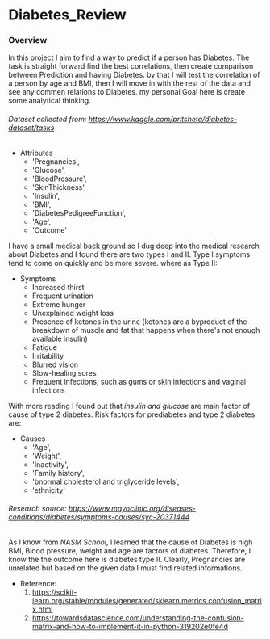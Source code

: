 # Diabetes_Review

### Overview

In this project I aim to find a way to predict if a person has Diabetes. The task is straight forward find the best correlations, then create comparison between Prediction and having Diabetes. by that I will test the correlation of a person by age and BMI, then I will move in with the rest of the data and see any commen relations to Diabetes. my personal Goal here is create some analytical thinking.

###### Dataset collected from: https://www.kaggle.com/pritsheta/diabetes-dataset/tasks

- Attributes
    - 'Pregnancies', 
    - 'Glucose', 
    - 'BloodPressure', 
    - 'SkinThickness', 
    - 'Insulin',
    - 'BMI', 
    - 'DiabetesPedigreeFunction', 
    - 'Age', 
    - 'Outcome'

I have a small medical back ground so I dug deep into the medical research about Diabetes and I found there are two types I and II. Type I symptoms tend to come on quickly and be more severe. where as Type II:

- Symptoms
    - Increased thirst
    - Frequent urination
    - Extreme hunger
    - Unexplained weight loss
    - Presence of ketones in the urine (ketones are a byproduct of the breakdown of muscle and fat that happens when there's not enough available insulin)
    - Fatigue
    - Irritability
    - Blurred vision
    - Slow-healing sores
    - Frequent infections, such as gums or skin infections and vaginal infections

With more reading I found out that *insulin and glucose* are main factor of cause of type 2 diabetes. Risk factors for prediabetes and type 2 diabetes are: 

- Causes
    - 'Age', 
    - 'Weight', 
    - 'Inactivity', 
    - 'Family history', 
    - 'bnormal cholesterol and triglyceride levels',
    - 'ethnicity' 

######  Research source: https://www.mayoclinic.org/diseases-conditions/diabetes/symptoms-causes/syc-20371444

As I know from *NASM School*, I learned that the cause of Diabetes is high BMI, Blood pressure, weight and age are factors of diabetes.
Therefore, I know the the outcome here is diabetes type II. Clearly, Pregnancies are unrelated but based on the given data I must find related informations.

- Reference:<br>
    1. https://scikit-learn.org/stable/modules/generated/sklearn.metrics.confusion_matrix.html
    2. https://towardsdatascience.com/understanding-the-confusion-matrix-and-how-to-implement-it-in-python-319202e0fe4d
